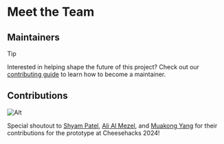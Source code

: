 <script setup>
import { VPTeamMembers } from 'vitepress/theme';
import { useData } from 'vitepress';

// Get the data that was computed at build time
const { frontmatter } = useData();
const { maintainers, contributors } = frontmatter.value.teamData || { maintainers: [], contributors: [] };
</script>

# Meet the Team

## Maintainers

<!--suppress CheckEmptyScriptTag, HtmlUnknownTag -->
<VPTeamMembers size="small" :members="maintainers" />

> [!TIP]
> Interested in helping shape the future of this project? Check out our [contributing guide](./contributing.md) to learn how to become a maintainer.

## Contributions

![Alt](https://repobeats.axiom.co/api/embed/6cef9c41661d58138630347f2b67a57c7872fe3a.svg "Repobeats analytics image")

<!--suppress CheckEmptyScriptTag, HtmlUnknownTag -->
<VPTeamMembers size="small" :members="contributors" />

Special shoutout to [Shyam Patel](https://github.com/yamshpatel), [Ali Al Mezel](https://github.com/AliMezel), and [Muakong Yang](https://github.com/Muakongyang) for their contributions for the prototype at Cheesehacks 2024!